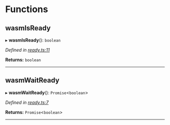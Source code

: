 

# Functions

<a id="wasmisready"></a>

##  wasmIsReady

▸ **wasmIsReady**(): `boolean`

*Defined in [ready.ts:11](https://github.com/polkadot-js/common/blob/a358c8b/packages/util-crypto/src/ready.ts#L11)*

**Returns:** `boolean`

___
<a id="wasmwaitready"></a>

##  wasmWaitReady

▸ **wasmWaitReady**(): `Promise`<`boolean`>

*Defined in [ready.ts:7](https://github.com/polkadot-js/common/blob/a358c8b/packages/util-crypto/src/ready.ts#L7)*

**Returns:** `Promise`<`boolean`>

___

